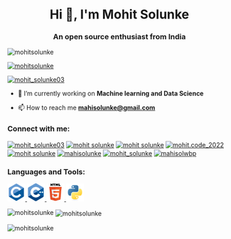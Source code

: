 <h1 align="center">Hi 👋, I'm Mohit Solunke</h1>
<h3 align="center">An open source enthusiast from India</h3>

<p align="left"> <img src="https://komarev.com/ghpvc/?username=mohitsolunke&label=Profile%20views&color=0e75b6&style=flat" alt="mohitsolunke" /> </p>

<p align="left"> <a href="https://github.com/ryo-ma/github-profile-trophy"><img src="https://github-profile-trophy.vercel.app/?username=mohitsolunke" alt="mohitsolunke" /></a> </p>

<p align="left"> <a href="https://twitter.com/mohit_solunke03" target="blank"><img src="https://img.shields.io/twitter/follow/mohit_solunke03?logo=twitter&style=for-the-badge" alt="mohit_solunke03" /></a> </p>

- 🔭 I’m currently working on **Machine learning and Data Science**

- 📫 How to reach me **mahisolunke@gmail.com**

<h3 align="left">Connect with me:</h3>
<p align="left">
<a href="https://twitter.com/mohit_solunke03" target="blank"><img align="center" src="https://raw.githubusercontent.com/rahuldkjain/github-profile-readme-generator/master/src/images/icons/Social/twitter.svg" alt="mohit_solunke03" height="30" width="40" /></a>
<a href="https://linkedin.com/in/mohit solunke" target="blank"><img align="center" src="https://raw.githubusercontent.com/rahuldkjain/github-profile-readme-generator/master/src/images/icons/Social/linked-in-alt.svg" alt="mohit solunke" height="30" width="40" /></a>
<a href="https://fb.com/mohit solunke" target="blank"><img align="center" src="https://raw.githubusercontent.com/rahuldkjain/github-profile-readme-generator/master/src/images/icons/Social/facebook.svg" alt="mohit solunke" height="30" width="40" /></a>
<a href="https://instagram.com/mohit.code_2022" target="blank"><img align="center" src="https://raw.githubusercontent.com/rahuldkjain/github-profile-readme-generator/master/src/images/icons/Social/instagram.svg" alt="mohit.code_2022" height="30" width="40" /></a>
<a href="https://www.youtube.com/c/mohit solunke" target="blank"><img align="center" src="https://raw.githubusercontent.com/rahuldkjain/github-profile-readme-generator/master/src/images/icons/Social/youtube.svg" alt="mohit solunke" height="30" width="40" /></a>
<a href="https://www.hackerrank.com/mahisolunke" target="blank"><img align="center" src="https://raw.githubusercontent.com/rahuldkjain/github-profile-readme-generator/master/src/images/icons/Social/hackerrank.svg" alt="mahisolunke" height="30" width="40" /></a>
<a href="https://www.leetcode.com/mohit_solunke" target="blank"><img align="center" src="https://raw.githubusercontent.com/rahuldkjain/github-profile-readme-generator/master/src/images/icons/Social/leet-code.svg" alt="mohit_solunke" height="30" width="40" /></a>
<a href="https://auth.geeksforgeeks.org/user/mahisolwbp" target="blank"><img align="center" src="https://raw.githubusercontent.com/rahuldkjain/github-profile-readme-generator/master/src/images/icons/Social/geeks-for-geeks.svg" alt="mahisolwbp" height="30" width="40" /></a>
</p>

<h3 align="left">Languages and Tools:</h3>
<p align="left"> <a href="https://www.cprogramming.com/" target="_blank" rel="noreferrer"> <img src="https://raw.githubusercontent.com/devicons/devicon/master/icons/c/c-original.svg" alt="c" width="40" height="40"/> </a> <a href="https://www.w3schools.com/cpp/" target="_blank" rel="noreferrer"> <img src="https://raw.githubusercontent.com/devicons/devicon/master/icons/cplusplus/cplusplus-original.svg" alt="cplusplus" width="40" height="40"/> </a> <a href="https://www.w3.org/html/" target="_blank" rel="noreferrer"> <img src="https://raw.githubusercontent.com/devicons/devicon/master/icons/html5/html5-original-wordmark.svg" alt="html5" width="40" height="40"/> </a> <a href="https://www.python.org" target="_blank" rel="noreferrer"> <img src="https://raw.githubusercontent.com/devicons/devicon/master/icons/python/python-original.svg" alt="python" width="40" height="40"/> </a> </p>

<p><img align="left" src="https://github-readme-stats.vercel.app/api/top-langs?username=mohitsolunke&show_icons=true&locale=en&layout=compact" alt="mohitsolunke" /></p>

<p>&nbsp;<img align="center" src="https://github-readme-stats.vercel.app/api?username=mohitsolunke&show_icons=true&locale=en" alt="mohitsolunke" /></p>

<p><img align="center" src="https://github-readme-streak-stats.herokuapp.com/?user=mohitsolunke&" alt="mohitsolunke" /></p>

